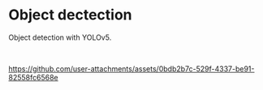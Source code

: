 # **Object dectection**
Object detection with YOLOv5.

<br>

https://github.com/user-attachments/assets/0bdb2b7c-529f-4337-be91-82558fc6568e

